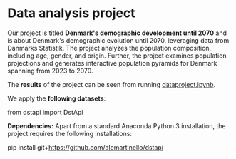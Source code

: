# Data analysis project

Our project is titled **Denmark's demographic development until 2070** and is about Denmark's demographic evolution until 2070, leveraging data from Danmarks Statistik. The project analyzes the population composition, including age, gender, and origin. Further, the project examines population projections and generates interactive population pyramids for Denmark spanning from 2023 to 2070.

The **results** of the project can be seen from running [dataproject.ipynb](dataproject.ipynb).

We apply the **following datasets**:

from dstapi import DstApi

**Dependencies:** Apart from a standard Anaconda Python 3 installation, the project requires the following installations:

pip install git+https://github.com/alemartinello/dstapi